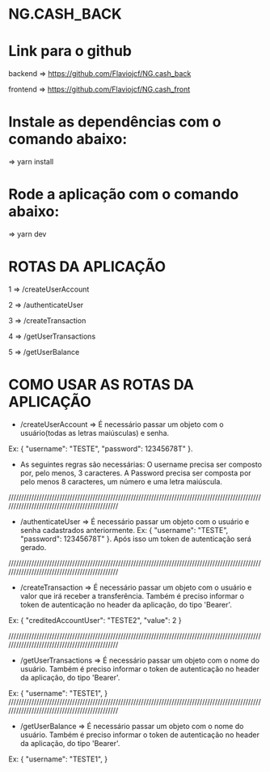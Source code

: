 # NG.CASH_BACK

# Link para o github

backend => https://github.com/Flaviojcf/NG.cash_back

frontend => https://github.com/Flaviojcf/NG.cash_front

# Instale as dependências com o comando abaixo:

=> yarn install

# Rode a aplicação com o comando abaixo:

=> yarn dev

# ROTAS DA APLICAÇÃO

1 => /createUserAccount

2 => /authenticateUser

3 => /createTransaction

4 => /getUserTransactions

5 => /getUserBalance

# COMO USAR AS ROTAS DA APLICAÇÃO

- /createUserAccount => É necessário passar um objeto com o usuário(todas as letras maiúsculas) e senha.

Ex: {
"username": "TESTE",
"password": 12345678T"
}.

- As seguintes regras são necessárias:
  O username precisa ser composto por, pelo menos, 3 caracteres.
  A Password precisa ser composta por pelo menos 8 caracteres, um número e uma letra maiúscula.

//////////////////////////////////////////////////////////////////////////////////////////////////////////////////////////////////////////////

- /authenticateUser => É necessário passar um objeto com o usuário e senha cadastrados anteriormente.
  Ex: {
  "username": "TESTE",
  "password": 12345678T"
  }.
  Após isso um token de autenticação será gerado.

//////////////////////////////////////////////////////////////////////////////////////////////////////////////////////////////////////////////

- /createTransaction => É necessário passar um objeto com o usuário e valor que irá receber a transferência. Também é preciso informar o token de autenticação no header da aplicação, do tipo 'Bearer'.

Ex: {
"creditedAccountUser": "TESTE2",
"value": 2
}

//////////////////////////////////////////////////////////////////////////////////////////////////////////////////////////////////////////////

- /getUserTransactions => É necessário passar um objeto com o nome do usuário. Também é preciso informar o token de autenticação no header da aplicação, do tipo 'Bearer'.

Ex: {
"username": "TESTE1",
}
//////////////////////////////////////////////////////////////////////////////////////////////////////////////////////////////////////////////
- /getUserBalance => É necessário passar um objeto com o nome do usuário. Também é preciso informar o token de autenticação no header da aplicação, do tipo 'Bearer'.

Ex: {
"username": "TESTE1",
}
